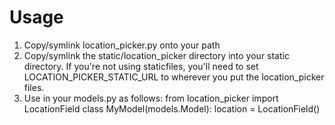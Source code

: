 # Usage

1. Copy/symlink location_picker.py onto your path
2. Copy/symlink the static/location_picker directory into your static directory. If you're
   not using staticfiles, you'll need to set LOCATION_PICKER_STATIC_URL to wherever you put
   the location_picker files.
3. Use in your models.py as follows:
        from location_picker import LocationField
        class MyModel(models.Model):
            location = LocationField()


